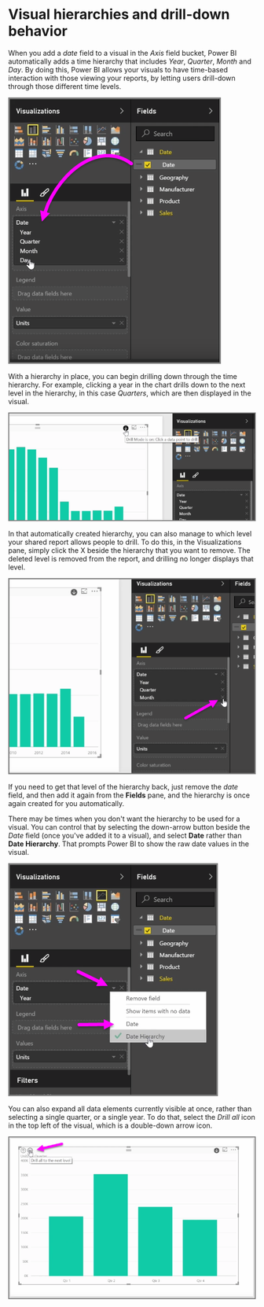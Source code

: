 <properties
   pageTitle="Visual hierarchies and drill-down"
   description="Learn to drill into hierarchies, and manage how levels are shared"
   services="powerbi"
   documentationCenter=""
   authors="davidiseminger"
   manager="mblythe"
   backup=""
   editor=""
   tags=""
   qualityFocus="no"
   qualityDate=""
   featuredVideoId="Fuhe0wo4gUI"
   courseDuration="5m"/>

<tags
   ms.service="powerbi"
   ms.devlang="NA"
   ms.topic="get-started-article"
   ms.tgt_pltfrm="NA"
   ms.workload="powerbi"
   ms.date="09/29/2016"
   ms.author="davidi"/>

# Visual hierarchies and drill-down behavior

When you add a <bpt id="p1">*</bpt>date<ept id="p1">*</ept> field to a visual in the <bpt id="p2">*</bpt>Axis<ept id="p2">*</ept> field bucket, Power BI automatically adds a time hierarchy that includes <bpt id="p3">*</bpt>Year<ept id="p3">*</ept>, <bpt id="p4">*</bpt>Quarter<ept id="p4">*</ept>, <bpt id="p5">*</bpt>Month<ept id="p5">*</ept> and <bpt id="p6">*</bpt>Day<ept id="p6">*</ept>. By doing this, Power BI allows your visuals to have time-based interaction with those viewing your reports, by letting users drill-down through those different time levels.

![](media/powerbi-learning-3-11g-visual-hierarchies-drilling/3-11g_1.png)

With a hierarchy in place, you can begin drilling down through the time hierarchy. For example, clicking a year in the chart drills down to the next level in the hierarchy, in this case <bpt id="p1">*</bpt>Quarters<ept id="p1">*</ept>, which are then displayed in the visual.

![](media/powerbi-learning-3-11g-visual-hierarchies-drilling/3-11g_2.png)

In that automatically created hierarchy, you can also manage to which level your shared report allows people to drill. To do this, in the Visualizations pane, simply click the X beside the hierarchy that you want to remove. The deleted level is removed from the report, and drilling no longer displays that level.

![](media/powerbi-learning-3-11g-visual-hierarchies-drilling/3-11g_3.png)

If you need to get that level of the hierarchy back, just remove the <bpt id="p1">*</bpt>date<ept id="p1">*</ept> field, and then add it again from the <bpt id="p2">**</bpt>Fields<ept id="p2">**</ept> pane, and the hierarchy is once again created for you automatically.

There may be times when you don't want the hierarchy to be used for a visual. You can control that by selecting the down-arrow button beside the <bpt id="p1">*</bpt>Date<ept id="p1">*</ept> field (once you've added it to a visual), and select <bpt id="p2">**</bpt>Date<ept id="p2">**</ept> rather than <bpt id="p3">**</bpt>Date Hierarchy<ept id="p3">**</ept>. That prompts Power BI to show the raw date values in the visual.

![](media/powerbi-learning-3-11g-visual-hierarchies-drilling/3-11g_4.png)

You can also expand all data elements currently visible at once, rather than selecting a single quarter, or a single year. To do that, select the <bpt id="p1">*</bpt>Drill all<ept id="p1">*</ept> icon in the top left of the visual, which is a double-down arrow icon.

![](media/powerbi-learning-3-11g-visual-hierarchies-drilling/3-11g_5.png)
